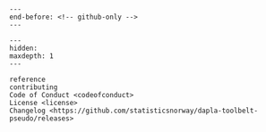 ```{include} ../README.md
---
end-before: <!-- github-only -->
---
```

[license]: license
[contributor guide]: contributing

```{toctree}
---
hidden:
maxdepth: 1
---

reference
contributing
Code of Conduct <codeofconduct>
License <license>
Changelog <https://github.com/statisticsnorway/dapla-toolbelt-pseudo/releases>
```
